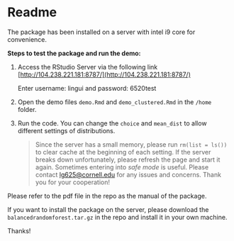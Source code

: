 # Readme

The package has been installed on a server with intel i9 core for convenience. 

**Steps to test the package and run the demo:**

1.   Access the RStudio Server via the following link [http://104.238.221.181:8787/](http://104.238.221.181:8787/)

     Enter username: lingui and password: 6520test

2.   Open the demo files `demo.Rmd` and `demo_clustered.Rmd` in the `/home` folder.

3.   Run the code. You can change the `choice` and `mean_dist` to allow different settings of distributions.

     > Since the server has a small memory, please run `rm(list = ls())` to clear cache at the beginning of each setting.
     > If the server breaks down unfortunately, please refresh the page and start it again. Sometimes entering into *safe mode* is useful.
     > Please contact lg625@cornell.edu for any issues and concerns. Thank you for your cooperation!


Please refer to the pdf file in the repo as the manual of the package.


If you want to install the package on the server, please download the `balancedrandomforest.tar.gz` in the repo and install it in your own machine. 

Thanks!



